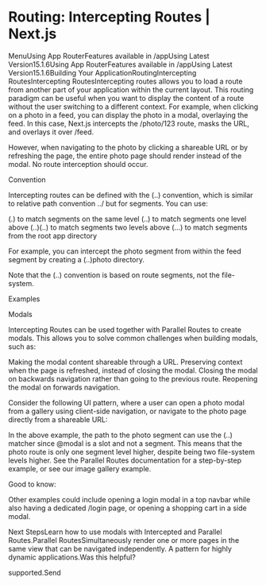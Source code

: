 # Routing: Intercepting Routes | Next.js

<p>MenuUsing App RouterFeatures available in /appUsing Latest Version15.1.6Using App RouterFeatures available in /appUsing Latest Version15.1.6Building Your ApplicationRoutingIntercepting RoutesIntercepting RoutesIntercepting routes allows you to load a route from another part of your application within the current layout. This routing paradigm can be useful when you want to display the content of a route without the user switching to a different context.
For example, when clicking on a photo in a feed, you can display the photo in a modal, overlaying the feed. In this case, Next.js intercepts the /photo/123 route, masks the URL, and overlays it over /feed.</p>
<p>However, when navigating to the photo by clicking a shareable URL or by refreshing the page, the entire photo page should render instead of the modal. No route interception should occur.</p>
<p>Convention</p>
<p>Intercepting routes can be defined with the (..) convention, which is similar to relative path convention ../ but for segments.
You can use:</p>
<p>(.) to match segments on the same level
(..) to match segments one level above
(..)(..) to match segments two levels above
(...) to match segments from the root app directory</p>
<p>For example, you can intercept the photo segment from within the feed segment by creating a (..)photo directory.</p>
<p>Note that the (..) convention is based on route segments, not the file-system.</p>
<p>Examples</p>
<p>Modals</p>
<p>Intercepting Routes can be used together with Parallel Routes to create modals. This allows you to solve common challenges when building modals, such as:</p>
<p>Making the modal content shareable through a URL.
Preserving context when the page is refreshed, instead of closing the modal.
Closing the modal on backwards navigation rather than going to the previous route.
Reopening the modal on forwards navigation.</p>
<p>Consider the following UI pattern, where a user can open a photo modal from a gallery using client-side navigation, or navigate to the photo page directly from a shareable URL:</p>
<p>In the above example, the path to the photo segment can use the (..) matcher since @modal is a slot and not a segment. This means that the photo route is only one segment level higher, despite being two file-system levels higher.
See the Parallel Routes documentation for a step-by-step example, or see our image gallery example.</p>
<p>Good to know:</p>
<p>Other examples could include opening a login modal in a top navbar while also having a dedicated /login page, or opening a shopping cart in a side modal.</p>
<p>Next StepsLearn how to use modals with Intercepted and Parallel Routes.Parallel RoutesSimultaneously render one or more pages in the same view that can be navigated independently. A pattern for highly dynamic applications.Was this helpful?</p>
<p>supported.Send</p>
